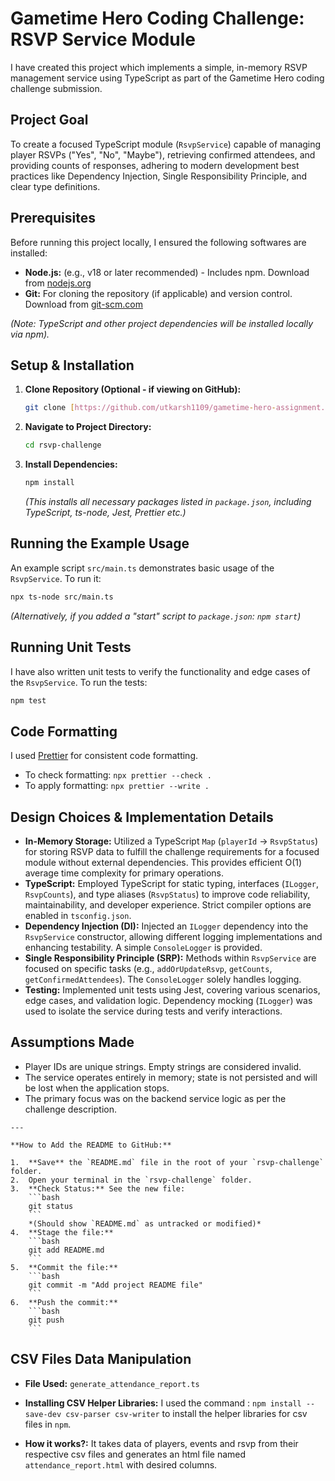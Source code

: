 # Gametime Hero Coding Challenge: RSVP Service Module

I have created this project which implements a simple, in-memory RSVP management service using TypeScript as part of the Gametime Hero coding challenge submission.

## Project Goal

To create a focused TypeScript module (`RsvpService`) capable of managing player RSVPs ("Yes", "No", "Maybe"), retrieving confirmed attendees, and providing counts of responses, adhering to modern development best practices like Dependency Injection, Single Responsibility Principle, and clear type definitions.

## Prerequisites

Before running this project locally, I ensured the following softwares are installed:

- **Node.js:** (e.g., v18 or later recommended) - Includes npm. Download from [nodejs.org](https://nodejs.org/)
- **Git:** For cloning the repository (if applicable) and version control. Download from [git-scm.com](https://git-scm.com/)

_(Note: TypeScript and other project dependencies will be installed locally via npm)._

## Setup & Installation

1.  **Clone Repository (Optional - if viewing on GitHub):**
    ```bash
    git clone [https://github.com/utkarsh1109/gametime-hero-assignment.git](https://github.com/utkarsh1109/gametime-hero-assignment.git)
    ```
2.  **Navigate to Project Directory:**
    ```bash
    cd rsvp-challenge
    ```
3.  **Install Dependencies:**
    ```bash
    npm install
    ```
    _(This installs all necessary packages listed in `package.json`, including TypeScript, ts-node, Jest, Prettier etc.)_

## Running the Example Usage

An example script `src/main.ts` demonstrates basic usage of the `RsvpService`. To run it:

```bash
npx ts-node src/main.ts
```

_(Alternatively, if you added a "start" script to `package.json`: `npm start`)_

## Running Unit Tests

I have also written unit tests to verify the functionality and edge cases of the `RsvpService`. To run the tests:

```bash
npm test
```

## Code Formatting

I used [Prettier](https://prettier.io/) for consistent code formatting.

- To check formatting: `npx prettier --check .`
- To apply formatting: `npx prettier --write .`

## Design Choices & Implementation Details

- **In-Memory Storage:** Utilized a TypeScript `Map` (`playerId` -> `RsvpStatus`) for storing RSVP data to fulfill the challenge requirements for a focused module without external dependencies. This provides efficient O(1) average time complexity for primary operations.
- **TypeScript:** Employed TypeScript for static typing, interfaces (`ILogger`, `RsvpCounts`), and type aliases (`RsvpStatus`) to improve code reliability, maintainability, and developer experience. Strict compiler options are enabled in `tsconfig.json`.
- **Dependency Injection (DI):** Injected an `ILogger` dependency into the `RsvpService` constructor, allowing different logging implementations and enhancing testability. A simple `ConsoleLogger` is provided.
- **Single Responsibility Principle (SRP):** Methods within `RsvpService` are focused on specific tasks (e.g., `addOrUpdateRsvp`, `getCounts`, `getConfirmedAttendees`). The `ConsoleLogger` solely handles logging.
- **Testing:** Implemented unit tests using Jest, covering various scenarios, edge cases, and validation logic. Dependency mocking (`ILogger`) was used to isolate the service during tests and verify interactions.

## Assumptions Made

- Player IDs are unique strings. Empty strings are considered invalid.
- The service operates entirely in memory; state is not persisted and will be lost when the application stops.
- The primary focus was on the backend service logic as per the challenge description.

````
---

**How to Add the README to GitHub:**

1.  **Save** the `README.md` file in the root of your `rsvp-challenge` folder.
2.  Open your terminal in the `rsvp-challenge` folder.
3.  **Check Status:** See the new file:
    ```bash
    git status
    ```
    *(Should show `README.md` as untracked or modified)*
4.  **Stage the file:**
    ```bash
    git add README.md
    ```
5.  **Commit the file:**
    ```bash
    git commit -m "Add project README file"
    ```
6.  **Push the commit:**
    ```bash
    git push
    ```

````
## CSV Files Data Manipulation

- **File Used:** `generate_attendance_report.ts`

- **Installing CSV Helper Libraries:** I used the command : `npm install --save-dev csv-parser csv-writer` to install the helper libraries for csv files in `npm`. 

- **How it works?:** It takes data of players, events and rsvp from their respective csv files and generates an html file named `attendance_report.html` with desired columns.

